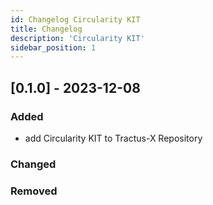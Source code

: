 ```yaml
---
id: Changelog Circularity KIT
title: Changelog
description: 'Circularity KIT'
sidebar_position: 1
---
```


## [0.1.0] - 2023-12-08

### Added

- add Circularity KIT to Tractus-X Repository

### Changed

### Removed

